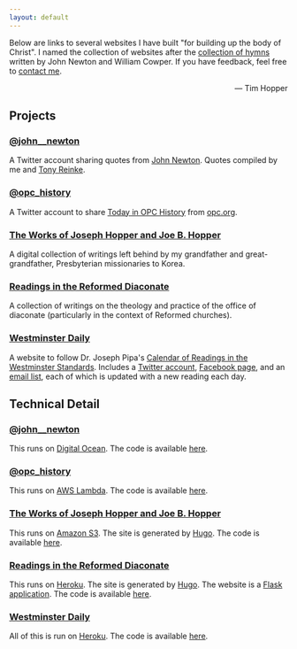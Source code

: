 ```yaml
---
layout: default
---
```


Below are links to several websites I have built "for building up the body of Christ". I named the collection of websites after the [collection of hymns](https://en.wikipedia.org/wiki/Olney_Hymns) written by John Newton and William Cowper. If you have feedback, feel free to [contact me](mailto:tdhopper@gmail.com).

<div style="text-align:right;">— Tim Hopper</div>

## Projects

### [@john__newton](https://twitter.com/john__newton)

A Twitter account sharing quotes from [John Newton](https://en.wikipedia.org/wiki/John_Newton). Quotes compiled by me and [Tony Reinke](http://tonyreinke.com/john-newton/).

### [@opc_history](https://twitter.com/opc_history)

A Twitter account to share [Today in OPC History](http://opc.org/today.html) from [opc.org](http://www.opc.org).

### [The Works of Joseph Hopper and Joe B. Hopper](http://joseph-hopper.com)

A digital collection of writings left behind by my grandfather and great-grandfather, Presbyterian missionaries to Korea.

### [Readings in the Reformed Diaconate](http://reformeddeacon.com/)

A collection of writings on the theology and practice of the office of diaconate (particularly in the context of Reformed churches).

### [Westminster Daily](http://www.reformedconfessions.com/westminster-daily)

A website to follow Dr. Joseph Pipa's [Calendar of Readings in the Westminster Standards](https://www.gpts.edu/resources/documents/Calendar%20Readings%20in%20WestminsterNumbered.pdf). Includes a [Twitter account](twitter.com/refconfessions), [Facebook page](https://www.facebook.com/westminsterdaily/), and an [email list](https://feed.press/e/mailverify?feed_id=westminster-daily), each of which is updated with a new reading each day.

## Technical Detail

### [@john__newton](https://twitter.com/john__newton)

This runs on [Digital Ocean](https://www.digitalocean.com/). The code is available [here](https://github.com/olneyhymn/newton).

### [@opc_history](https://twitter.com/opc_history)

This runs on [AWS Lambda](https://aws.amazon.com/lambda). The code is available [here](https://github.com/olneyhymn/opc-history).

### [The Works of Joseph Hopper and Joe B. Hopper](http://joseph-hopper.com)

This runs on [Amazon S3](https://aws.amazon.com/s3/). The site is generated by [Hugo](http://gohugo.com). The code is available [here](https://github.com/olneyhymn/joseph-hopper).

### [Readings in the Reformed Diaconate](http://reformeddeacon.com/)

This runs on [Heroku](http://heroku.com/). The site is generated by [Hugo](http://gohugo.com). The website is a [Flask application](http//flask.pocoo.org). The code is available [here](https://github.com/olneyhymn/reformeddiaconate).

### [Westminster Daily](http://www.reformedconfessions.com/westminster-daily)

All of this is run on [Heroku](http://heroku.com/). The code is available [here](https://github.com/olneyhymn/westminster-daily).